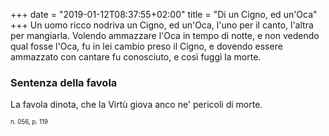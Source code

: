 +++
date = "2019-01-12T08:37:55+02:00"
title = "Di un Cigno, ed un'Oca"
+++
Un uomo ricco nodriva un Cigno, ed un'Oca, l'uno per il canto, l'altra per
mangiarla. Volendo ammazzare l'Oca in tempo di notte, e non vedendo qual fosse
l'Oca, fu in lei cambio preso il Cigno, e dovendo essere ammazzato con cantare
fu conosciuto, e così fuggì la morte.

### Sentenza della favola
La favola dinota, che la Virtù giova anco ne' pericoli di morte.

<sub><sub>n. 056, p. 119<sub><sub>

